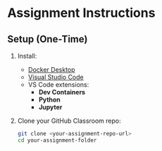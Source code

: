 # Assignment Instructions

## Setup (One-Time)

1. Install:

   - [Docker Desktop](https://www.docker.com/products/docker-desktop)
   - [Visual Studio Code](https://code.visualstudio.com/)
   - VS Code extensions:
     - **Dev Containers**
     - **Python**
     - **Jupyter**

2. Clone your GitHub Classroom repo:

   ```bash
   git clone <your-assignment-repo-url>
   cd your-assignment-folder
   ```
